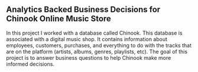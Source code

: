 ## Analytics Backed Business Decisions for Chinook Online Music Store

In this project I worked with a database called Chinook. This database is associated with a digital music shop. It contains information about employees, customers, purchases, and everything to do with the tracks that are on the platform (artists, albums, genres, playlists, etc). The goal of this project is to answer business questions to help Chinook make more informed decisions.
